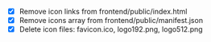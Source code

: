 - [x] Remove icon links from frontend/public/index.html
- [x] Remove icons array from frontend/public/manifest.json
- [x] Delete icon files: favicon.ico, logo192.png, logo512.png
